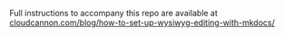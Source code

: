 Full instructions to accompany this repo are available at [cloudcannon.com/blog/how-to-set-up-wysiwyg-editing-with-mkdocs/](https://cloudcannon.com/blog/how-to-set-up-wysiwyg-editing-with-mkdocs/)
